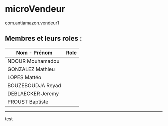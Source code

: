# microVendeur
com.antiamazon.vendeur1

## Membres et leurs roles :

| Nom - Prénom | Role |
|-----------|----------|
| NDOUR Mouhamadou ||
| GONZALEZ Mathieu  ||
| LOPES Mattéo||
| BOUZEBOUDJA Reyad ||
| DEBLAECKER Jeremy||
| PROUST Baptiste ||

-----------------

test